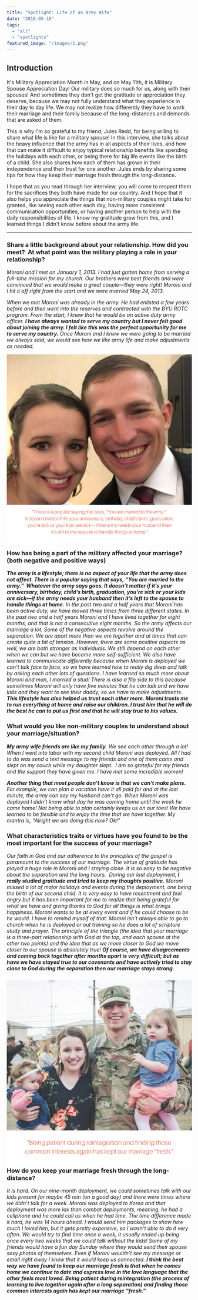 ```yaml
---
title: "Spotlight: Life of an Army Wife"
date: "2018-05-10"
tags:
  - "all"
  - "spotlights"
featured_image: "/images/1.png"
---
```


## Introduction

It's Military Appreciation Month in May, and on May 11th, it is Military Spouse Appreciation Day! Our military does so much for us, along with their spouses! And sometimes they don't get the gratitude or appreciation they deserve, because we may not fully understand what they experience in their day to day life. We may not realize how differently they have to work their marriage and their family because of the long-distances and demands that are asked of them.

This is why I'm so grateful to my friend, Jules Redd, for being willing to share what life is like for a military spouse! In this interview, she talks about the heavy influence that the army has in all aspects of their lives, and how that can make it difficult to enjoy typical relationship benefits like spending the holidays with each other, or being there for big life events like the birth of a child. She also shares how each of them has grown in their independence and their trust for one another. Jules ends by sharing some tips for how they keep their marriage fresh through the long-distance.

I hope that as you read through her interview, you will come to respect them for the sacrifices they both have made for our country. And I hope that it also helps you appreciate the things that non-military couples might take for granted, like seeing each other each day, having more consistent communication opportunities, or having another person to help with the daily responsibilities of life. I know my gratitude grew from this, and I learned things I didn't know before about the army life.

* * *

### Share a little background about your relationship. How did you meet?  At what point was the military playing a role in your relationship?

_Moroni and I met on January 1, 2013. I had just gotten home from serving a full-time mission for my church. Our brothers were best friends and were convinced that we would make a great couple—they were right! Moroni and I hit it off right from the start and we were married May 24, 2013._

_When we met Moroni was already in the army. He had enlisted a few years before and then went into the reserves and contracted with the BYU ROTC program. From the start, I knew that he would be an active duty army officer. **I have always wanted to serve my country but I never felt good about joining the army. I felt like this was the perfect opportunity for me to serve my country.** Once Moroni and I knew we were going to be married we always said, we would see how we like army life and make adjustments as needed._

![military spouse life, life of a military spouse, army wife life, wife life, being in the army, being a spouse in the army, the hard life of being in the army, being a parent in the army, spouse in the army, life during deployment, spouse life during deployment, marriage advice, military marriage advice](/images/3-1.png)

### How has being a part of the military affected your marriage? (both negative and positive ways)

_**The army is a lifestyle; there is no aspect of your life that the army does not affect. There is a popular saying that says, “You are married to the army.”  Whatever the army says goes. It doesn’t matter if it’s your anniversary, birthday, child’s birth, graduation, you’re sick or your kids are sick—if the army needs your husband then it’s left to the spouse to handle things at home**. In the past two and a half years that Moroni has been active duty, we have moved three times from three different states. In the past two and a half years Moroni and I have lived together for eight months, and that is not a consecutive eight months. So the army affects our marriage a lot. Some of the negative aspects revolve around the separation. We are apart more than we are together and at times that can create quite a bit of tension. However, there are some positive aspects as well, we are both stronger as individuals. We still depend on each other when we can but we have become more self-sufficient. We also have learned to communicate differently because when Moroni is deployed we can’t talk face to face, so we have learned how to really dig deep and talk by asking each other lots of questions. I have learned so much more about Moroni and man, I married a stud! There is also a flip side to this because sometimes Moroni will only have five minutes that he can talk and we have kids and they want to see their daddy, so we have to make adjustments. **This lifestyle has also helped us trust each other more. Moroni trusts me to run everything at home and raise our children. I trust him that he will do the best he can to put us first and that he will stay true to his values.**_

### What would you like non-military couples to understand about your marriage/situation?

_**My army wife friends are like my family.** We see each other through a lot! When I went into labor with my second child Moroni was deployed. All I had to do was send a text message to my friends and one of them came and slept on my couch while my daughter slept.  I am so grateful for my friends and the support they have given me. I have met some incredible women!_

_**Another thing that most people don’t know is that we can’t make plans.** For example, we can plan a vacation have it all paid for and at the last minute, the army can say my husband can’t go. When Moroni was deployed I didn’t know what day he was coming home until the week he came home! Not being able to plan certainly keeps us on our toes! We have learned to be flexible and to enjoy the time that we have together. My mantra is, “Alright we are doing this now? Ok!”_

### What characteristics traits or virtues have you found to be the most important for the success of your marriage?

_Our faith in God and our adherence to the principles of the gospel is paramount to the success of our marriage. The virtue of gratitude has played a huge role in Moroni and I staying close. It is so easy to be negative about the separation and the long hours.  During our last deployment, **I really studied gratitude and tried to keep my thoughts positive.** Moroni missed a lot of major holidays and events during the deployment, one being the birth of our second child. It is very easy to have resentment and feel angry but it has been important for me to realize that being grateful for what we have and giving thanks to God for all things is what brings happiness. Moroni wants to be at every event and if he could choose to be he would. I have to remind myself of that. Moroni isn’t always able to go to church when he is deployed or out training so he does a lot of scripture study and prayer. The principle of the triangle (_the idea that your marriage is a three-part relationship with God at the top, and each spouse at the other two points_) and the idea that as we move closer to God we move closer to our spouse is absolutely true! **Of course, we have disagreements and coming back together after months apart is very difficult; but as have we have stayed true to our covenants and have actively tried to stay close to God during the separation then our marriage stays strong.**_

### ![military spouse life, life of a military spouse, army wife life, wife life, being in the army, being a spouse in the army, the hard life of being in the army, being a parent in the army, spouse in the army, life during deployment, spouse life during deployment, marriage advice, military marriage advice](/images/4-1.png)How do you keep your marriage fresh through the long-distance?

_It is hard. On our nine-month deployment, we could sometimes talk with our kids present for maybe 45 min (on a good day) and there were times where we didn’t talk for a week. Moroni was deployed to Korea and that deployment was more lax than combat deployments, meaning, he had a cellphone and he could call us when he had time. The time difference made it hard, he was 14 hours ahead. I would send him packages to show how much I loved him, but it gets pretty expensive, so I wasn’t able to do it very often. We would try to find time once a week, it usually ended up being once every two weeks that we could talk without the kids! Some of my friends would have a fun day Sunday where they would send their spouse sexy photos of themselves. Even if Moroni wouldn’t see my message or email right away I knew that it would keep us connected. **I think the best way we have found to keep our marriage fresh is that when he comes home we continue to date and express love in the love language that the other feels most loved. Being patient during reintegration (the process of learning to live together again after a long separation) and finding those common interests again has kept our marriage “fresh.”**_
